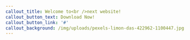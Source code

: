 ```yaml
---
callout_title: Welcome to<br />next website!
callout_button_text: Download Now!
callout_button_link: '#'
callout_background: /img/uploads/pexels-limon-das-422962-1100447.jpg
---
```


